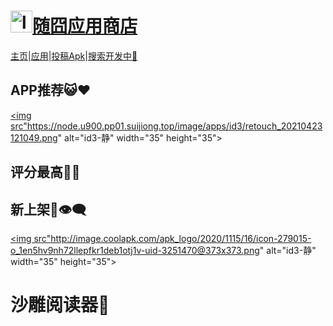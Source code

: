 <a href="https://apps.suibbs.online"><h1><img loading="aaa" src="https://apps.suibbs.online/pic/extreme.png" alt="logo" width="35" height="35">随囧应用商店</h1></a>

<a href="/#">主页</a>|<a href="/appstore">应用</a>|<a href="/nets">投稿Apk</a>|<a href="/jquery/">搜索开发中🌝</a>

## APP推荐😺❤️
<a href="/apps/1"><img src"https://node.u900.pp01.suijiong.top/image/apps/id3/retouch_20210423121049.png" alt="id3-静" width="35" height="35">

## 评分最高🤤🌟


## 新上架🛂👁️‍🗨️
<a href="/apps/3"><img src"http://image.coolapk.com/apk_logo/2020/1115/16/icon-279015-o_1en5hv9nh72llepfkr1deb1otj1v-uid-3251470@373x373.png" alt="id3-静" width="35" height="35"><h1>沙雕阅读器🌝</h1></a>

